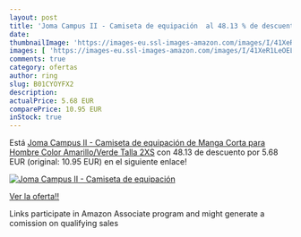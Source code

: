 ```yaml
---
layout: post
title: 'Joma Campus II - Camiseta de equipación  al 48.13 % de descuento'
date: 
thumbnailImage: 'https://images-eu.ssl-images-amazon.com/images/I/41XeR1LeOEL._SL200_.jpg'
images: [ 'https://images-eu.ssl-images-amazon.com/images/I/41XeR1LeOEL._SL200_.jpg' ]
comments: true
category: ofertas
author: ring
slug: B01CYOYFX2
description:
actualPrice: 5.68 EUR
comparePrice: 10.95 EUR
inStock: true
---
```


Está [Joma Campus II - Camiseta de equipación de Manga Corta para Hombre  Color Amarillo/Verde  Talla 2XS](https://www.amazon.es/dp/B01CYOYFX2/?tag=tolees-21) con 48.13 de descuento por 5.68 EUR (original: 10.95 EUR) en el siguiente enlace!

[![Joma Campus II - Camiseta de equipación ](https://images-eu.ssl-images-amazon.com/images/I/41XeR1LeOEL._SL200_.jpg)](https://www.amazon.es/dp/B01CYOYFX2/?tag=tolees-21)

[Ver la oferta!!](https://www.amazon.es/dp/B01CYOYFX2/?tag=tolees-21)

Links participate in Amazon Associate program and might generate a comission on qualifying sales


